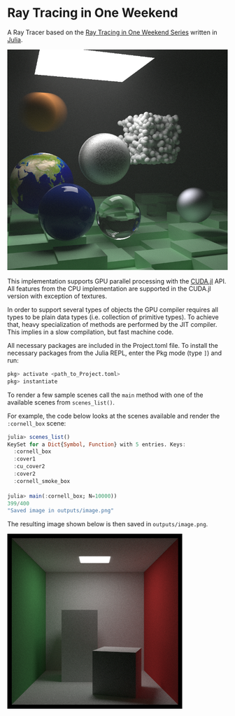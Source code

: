 # Ray Tracing in One Weekend

A Ray Tracer based on the [Ray Tracing in One Weekend Series](https://raytracing.github.io/) written in [Julia](https://julialang.org/).

![Cover from The Next Week](/outputs/cover2_10000_samples.png)

This implementation supports GPU parallel processing with the [CUDA.jl](https://github.com/JuliaGPU/CUDA.jl) API.
All features from the CPU implementation are supported in the CUDA.jl version with exception of textures.

In order to support several types of objects the GPU compiler requires all types to be plain data types (i.e. collection of primitive types).
To achieve that, heavy specialization of methods are performed by the JIT compiler. This implies in a slow compilation, but fast machine code.

All necessary packages are included in the Project.toml file.
To install the necessary packages from the Julia REPL, enter the Pkg mode (type `]`) and run:
```julia
pkg> activate <path_to_Project.toml>
pkg> instantiate
```

To render a few sample scenes call the `main` method with one of the available scenes from `scenes_list()`.

For example, the code below looks at the scenes available and render the `:cornell_box` scene:

```julia
julia> scenes_list()
KeySet for a Dict{Symbol, Function} with 5 entries. Keys:
  :cornell_box
  :cover1
  :cu_cover2
  :cover2
  :cornell_smoke_box

julia> main(:cornell_box; N=10000))
399/400
"Saved image in outputs/image.png"
```

The resulting image shown below is then saved in `outputs/image.png`.

![Cornell box rendered with 10000 samples per pixel](/outputs/cornell_box_10000_samples.png)
